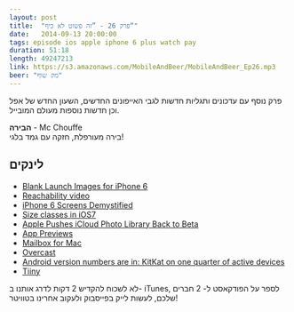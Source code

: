 ```yaml
---
layout: post
title:  "פרק 26 - ”זה פשוט לא כיף“"
date:   2014-09-13 20:00:00
tags: episode ios apple iphone 6 plus watch pay
duration: 51:18
length: 49247213
link: https://s3.amazonaws.com/MobileAndBeer/MobileAndBeer_Ep26.mp3
beer: "מק שוף"
---
```


פרק נוסף עם עדכונים ותגליות חדשות לגבי האייפונים החדשים, השעון החדש של אפל וכן חדשות נוספות מעולם המובייל.

**הבירה** - Mc Chouffe  
בירה מעורפלת, חזקה עם גמד בלגי!

## לינקים

* [Blank Launch Images for iPhone 6](http://static.developingperspective.com/iPhone6LaunchBlanks.zip)
* [Reachability video](http://9to5mac.com/2014/09/09/a-look-at-apples-reachability-one-hand-mode-for-larger-iphone-6-video/)
* [iPhone 6 Screens Demystified](http://www.paintcodeapp.com/news/iphone-6-screens-demystified)
* [Size classes in iOS7](http://stackoverflow.com/a/24976792/573)
* [Apple Pushes iCloud Photo Library Back to Beta](http://www.macrumors.com/2014/09/12/apple-demotes-icloud-photo-library-beta/)
* [App Previews](http://www.apptamin.com/blog/app-previews/)
* [Mailbox for Mac](http://www.mailboxapp.com)
* [Overcast](https://overcast.fm)
* [Android version numbers are in: KitKat on one quarter of active devices](http://www.androidcentral.com/android-version-numbers-are-kitkat-one-quarter-active-devices)
* [Tiiny](https://itunes.apple.com/app/id915963345)

לא לשכוח להקדיש 2 דקות לדרג אותנו ב- iTunes, לספר על הפודקאסט ל- 2 חברים שלכם, לעשות לייק בפייסבוק ולעקוב אחרינו בטוויטר!

